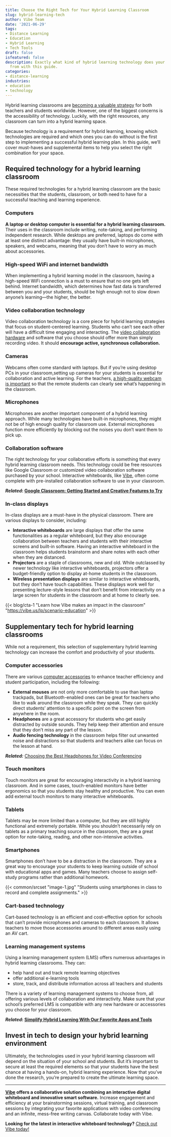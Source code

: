 ```yaml
---
title: Choose the Right Tech for Your Hybrid Learning Classroom
slug: hybrid-learning-tech
author: Vibe Team
date: '2021-06-29'
tags:
- Distance Learning
- Education
- Hybrid Learning
- Tech Tools
draft: false
isfeatured: false
description: Exactly what kind of hybrid learning technology does your classroom need? Learn what your students can benefit
  from with this guide.
categories:
- distance-learning
industries:
- education
- technology
---
```


Hybrid learning classrooms are [becoming a valuable strategy](https://www.statista.com/statistics/1220607/covid-19-share-k-12-schools-hybrid-teaching-us/) for both teachers and students worldwide. However, one of the biggest concerns is the accessibility of technology. Luckily, with the right resources, any classroom can turn into a hybrid learning space.

Because technology is a requirement for hybrid learning, knowing which technologies are required and which ones you can do without is the first step to implementing a successful hybrid learning plan. In this guide, we’ll cover must-haves and supplemental items to help you select the right combination for your space.

## Required technology for a hybrid learning classroom

These required technologies for a hybrid learning classroom are the basic necessities that the students, classroom, or both need to have for a successful teaching and learning experience.

### Computers

**A laptop or desktop computer is essential for a hybrid learning classroom.** Their uses in the classroom include writing, note-taking, and performing independent research. While desktops are preferred, laptops do come with at least one distinct advantage: they usually have built-in microphones, speakers, and webcams, meaning that you don’t have to worry as much about accessories.

### High-speed WiFi and internet bandwidth

When implementing a hybrid learning model in the classroom, having a high-speed WiFi connection is a must to ensure that no one gets left behind. Internet bandwidth, which determines how fast data is transferred between you and your students, should be high enough not to slow down anyone’s learning—the higher, the better.

### Video collaboration technology

Video collaboration technology is a core piece for hybrid learning strategies that focus on student-centered learning. Students who can’t see each other will have a difficult time engaging and interacting. The [video collaboration hardware](https://vibe.us/lp/scenario-remote/) and software that you choose should offer more than simply recording video. It should **encourage active, synchronous collaboration.**

### Cameras

Webcams often come standard with laptops. But if you’re using desktop PCs in your classroom,setting up cameras for your students is essential for collaboration and active learning. For the teachers, [a high-quality webcam is important](https://knowledge.vibe.us/vibe-camera) so that the remote students can clearly see what’s happening in the classroom.

### Microphones

Microphones are another important component of a hybrid learning approach. While many technologies have built-in microphones, they might not be of high enough quality for classroom use. External microphones function more efficiently by blocking out the noises you don’t want them to pick up.

### Collaboration software

The right technology for your collaborative efforts is something that every hybrid learning classroom needs. This technology could be free resources like Google Classroom or customized video collaboration software purchased by your school. Interactive whiteboards, like [Vibe](https://vibe.us/), often come complete with pre-installed collaboration software to use in your classroom.

***Related*: [Google Classroom: Getting Started and Creative Features to Try](https://vibe.us/blog/how-to-set-up-google-classroom/)**

### In-class displays

In-class displays are a must-have in the physical classroom. There are various displays to consider, including:

- **Interactive whiteboards** are large displays that offer the same functionalities as a regular whiteboard, but they also encourage collaboration between teachers and students with their interactive screens and built-in software. Having an interactive whiteboard in the classroom helps students brainstorm and share notes with each other when they are distanced.
- **Projectors** are a staple of classrooms, new and old. While outclassed by newer technology like interactive whiteboards, projectors offer a budget-friendly option to display at-home students in the classroom.
- **Wireless presentation displays** are similar to interactive whiteboards, but they don’t have touch capabilities. These displays work well for presenting lecture-style lessons that don’t benefit from interactivity on a large screen for students in the classroom and at home to clearly see.

{{< blog/cta-1 "Learn how Vibe makes an impact in the classroom" "https://vibe.us/lp/scenario-education" >}}

## Supplementary tech for hybrid learning classrooms

While not a requirement, this selection of supplementary hybrid learning technology can increase the comfort and productivity of your students.

### Computer accessories

There are various [computer accessories](https://vibe.us/blog/top-office-monitors-of-2021/) to enhance teacher efficiency and student participation, including the following:

- **External mouses** are not only more comfortable to use than laptop trackpads, but Bluetooth-enabled ones can be great for teachers who like to walk around the classroom while they speak. They can quickly direct students’ attention to a specific point on the screen from anywhere in the room.
- **Headphones** are a great accessory for students who get easily distracted by outside sounds. They help keep their attention and ensure that they don’t miss any part of the lesson.
- **Audio fencing technology** in the classroom helps filter out unwanted noise and distractions so that students and teachers alike can focus on the lesson at hand.

***Related:*** [Choosing the Best Headphones for Video Conferencing](https://vibe.us/blog/best-wireless-headphones/)

### Touch monitors

Touch monitors are great for encouraging interactivity in a hybrid learning classroom. And in some cases, touch-enabled monitors have better ergonomics so that you students stay healthy and productive. You can even add external touch monitors to many interactive whiteboards.

### Tablets

Tablets may be more limited than a computer, but they are still highly functional and extremely portable. While you shouldn’t necessarily rely on tablets as a primary teaching source in the classroom, they are a great option for note-taking, reading, and other non-intensive activities.

### Smartphones

Smartphones don’t have to be a distraction in the classroom. They are a great way to encourage your students to keep learning outside of school with educational apps and games. Many teachers choose to assign self-study programs rather than additional homework.

{{< common/srcset "image-1.jpg" "Students using smartphones in class to record and complete assignments." >}}

### Cart-based technology

Cart-based technology is an efficient and cost-effective option for schools that can’t provide microphones and cameras to each classroom. It allows teachers to move those accessories around to different areas easily using an AV cart.

### Learning management systems

Using a learning management system (LMS) offers numerous advantages in hybrid learning classrooms. They can:

- help hand out and track remote learning objectives
- offer additional e-learning tools
- store, track, and distribute information across all teachers and students

There is a variety of learning management systems to choose from, all offering various levels of collaboration and interactivity. Make sure that your school’s preferred LMS is compatible with any new hardware or accessories you choose for your classroom.

***Related*: [Simplify Hybrid Learning With Our Favorite Apps and Tools](https://vibe.us/blog/hybrid-learning-tools/)**

## Invest in tech to design your hybrid learning environment

Ultimately, the technologies used in your hybrid learning classroom will depend on the situation of your school and students. But it’s important to secure at least the required elements so that your students have the best chance at having a hands-on, hybrid learning experience. Now that you’ve done the research, you’re prepared to create the ultimate learning space.



---

**[Vibe](https://vibe.us/) offers a collaborative solution combining an interactive digital whiteboard and innovative smart software.** Increase engagement and efficiency at your brainstorming sessions, virtual training, and classroom sessions by integrating your favorite applications with video conferencing and an infinite, mess-free writing canvas. Collaborate today with Vibe.

**Looking for the latest in interactive whiteboard technology?** [Check out Vibe today!](https://vibe.us/order/)
